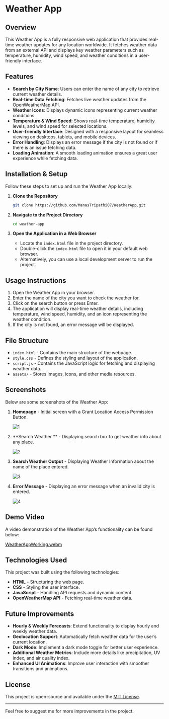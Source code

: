 # Weather App

## Overview

This Weather App is a fully responsive web application that provides real-time weather updates for any location worldwide. It fetches weather data from an external API and displays key weather parameters such as temperature, humidity, wind speed, and weather conditions in a user-friendly interface.

## Features

- **Search by City Name**: Users can enter the name of any city to retrieve current weather details.
- **Real-time Data Fetching**: Fetches live weather updates from the OpenWeatherMap API.
- **Weather Icons**: Displays dynamic icons representing current weather conditions.
- **Temperature & Wind Speed**: Shows real-time temperature, humidity levels, and wind speed for selected locations.
- **User-friendly Interface**: Designed with a responsive layout for seamless viewing on desktops, tablets, and mobile devices.
- **Error Handling**: Displays an error message if the city is not found or if there is an issue fetching data.
- **Loading Animation**: A smooth loading animation ensures a great user experience while fetching data.

## Installation & Setup

Follow these steps to set up and run the Weather App locally:

1. **Clone the Repository**

   ```sh
   git clone https://github.com/ManasTripathi07/WeatherApp.git
   ```

2. **Navigate to the Project Directory**

   ```sh
   cd weather-app
   ```

3. **Open the Application in a Web Browser**
   
   - Locate the `index.html` file in the project directory.
   - Double-click the `index.html` file to open it in your default web browser.
   - Alternatively, you can use a local development server to run the project.

## Usage Instructions

1. Open the Weather App in your browser.
2. Enter the name of the city you want to check the weather for.
3. Click on the search button or press Enter.
4. The application will display real-time weather details, including temperature, wind speed, humidity, and an icon representing the weather condition.
5. If the city is not found, an error message will be displayed.

## File Structure

- `index.html` - Contains the main structure of the webpage.
- `style.css` - Defines the styling and layout of the application.
- `script.js` - Contains the JavaScript logic for fetching and displaying weather data.
- `assets/` - Stores images, icons, and other media resources.

## Screenshots

Below are some screenshots of the Weather App:

1. **Homepage** - Initial screen with a Grant Location Access Permission Button.

   ![1](https://github.com/user-attachments/assets/f18a9b67-5dbf-4dd8-9e71-5a7c3eea0c44)


2. **Search Weather ** - Displaying search box to get weather info about any place.

   ![2](https://github.com/user-attachments/assets/b4bc0d3d-478d-42fd-b33b-d57b99312d9a)

3. **Search Weather Output** - Displaying Weather Information about the name of the place entered.

   ![3](https://github.com/user-attachments/assets/bc4b5e95-127f-48a5-9f28-92faa729ccff)

4. **Error Message** - Displaying an error message when an invalid city is entered.

   ![4](https://github.com/user-attachments/assets/12e610fb-8034-4df0-ba8f-6017938e4828)



## Demo Video

A video demonstration of the Weather App’s functionality can be found below:

[WeatherAppWorking.webm](https://github.com/user-attachments/assets/2ab666d3-bc4b-4879-9cdf-94c09aa7f9ff)



## Technologies Used

This project was built using the following technologies:

- **HTML** - Structuring the web page.
- **CSS** - Styling the user interface.
- **JavaScript** - Handling API requests and dynamic content.
- **OpenWeatherMap API** - Fetching real-time weather data.

## Future Improvements

- **Hourly & Weekly Forecasts**: Extend functionality to display hourly and weekly weather data.
- **Geolocation Support**: Automatically fetch weather data for the user’s current location.
- **Dark Mode**: Implement a dark mode toggle for better user experience.
- **Additional Weather Metrics**: Include more details like precipitation, UV index, and air quality index.
- **Enhanced UI Animations**: Improve user interaction with smoother transitions and animations.

## License

This project is open-source and available under the [MIT License](LICENSE).

---
Feel free to suggest me for more improvements in the project.

